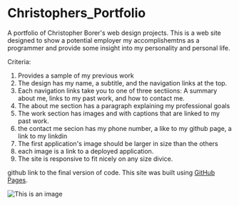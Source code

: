 # Christophers_Portfolio

A portfolio of Christopher Borer's web design projects.
This is a web site designed to show a potential employer my accomplishemtns as a programmer and provide some insight into my personality and personal life.

Criteria:
1. Provides a sample of my previous work
2. The design has my name, a subtitle, and the navigation links at the top.
3. Each navigation links take you to one of three sectiions:
   A summary about me, links to my past work, and how to contact me.
4. The about me section has a paragraph explaining my professional goals
5. The work section has images and with captions that are linked to my past work.
6. the contact me secion has my phone number, a like to my github page, a link to 
   my linkdin 
7. The first application's image should be larger in size than the others
8. each image is a link to a deployed application.
9. The site is responsive to fit nicely on any size divice.

github link to the final version of code.
This site was built using [GitHub Pages](https://github.com/cspower5/Christophers_Portfolio).

![This is an image](../../assets/images/Chris-portfolio-Screen-Shot.png)


